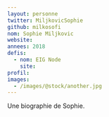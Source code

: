```yaml
---
layout: personne
twitter: MiljkovicSophie
github: milkosofi
nom: Sophie Miljkovic
website:
annees: 2018
defis:
  - nom: EIG Node
    site:
profil:
images:
  - /images/@stock/another.jpg
---
```


Une biographie de Sophie.
